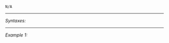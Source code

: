 `N/A`


---
*Syntaxes:*

<!-- [] call `BIS_fnc_moduleCuratorSetEditingAreaType` -->

---
*Example 1:*

<!-- 
```sqf
[] call BIS_fnc_moduleCuratorSetEditingAreaType;
``` -->
